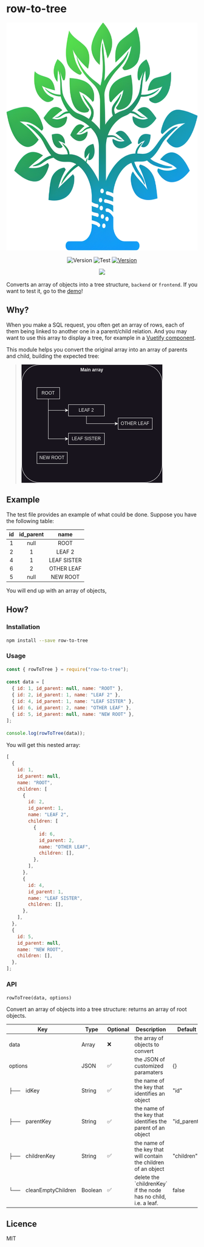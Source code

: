 # row-to-tree

<div align="center">

<img src="./docs/images/logo_row-to-tree_transparent.png" style="height:15svh;">

![Version](https://img.shields.io/badge/version-2.2.0-blue)
![Test](https://img.shields.io/badge/test-passing-green)
[![Version](https://img.shields.io/badge/try-me-yellow)](https://cesar-lizurey.github.io/row-to-tree/)

<a href="https://www.npmjs.com/package/row-to-tree">
  <img src="https://raw.githubusercontent.com/npm/logos/cc343d8c50139f645d165aedfe4d375240599fd1/npm%20logo/classic/npm-2009.svg?raw=true" style="height:5svh;">
</a>

</div>

Converts an array of objects into a tree structure, `backend` or `frontend`. If you want to test it, go to the [demo](https://cesar-lizurey.github.io/row-to-tree/)!

## Why?

When you make a SQL request, you often get an array of rows, each of them being linked to another one in a parent/child relation. And you may want to use this array to display a tree, for example in a [Vuetify component](https://vuetifyjs.com/en/components/treeview).

This module helps you convert the original array into an array of parents and child, building the expected tree:

> ![Expected output][expectedOutput]

## Example

The test file provides an example of what could be done. Suppose you have the following table:

| id  | id_parent |    name     |
| :-: | :-------: | :---------: |
|  1  |   null    |    ROOT     |
|  2  |     1     |   LEAF 2    |
|  4  |     1     | LEAF SISTER |
|  6  |     2     | OTHER LEAF  |
|  5  |   null    |  NEW ROOT   |

You will end up with an array of objects,

## How?

### Installation

```sh
npm install --save row-to-tree
```

### Usage

```javascript
const { rowToTree } = require("row-to-tree");

const data = [
  { id: 1, id_parent: null, name: "ROOT" },
  { id: 2, id_parent: 1, name: "LEAF 2" },
  { id: 4, id_parent: 1, name: "LEAF SISTER" },
  { id: 6, id_parent: 2, name: "OTHER LEAF" },
  { id: 5, id_parent: null, name: "NEW ROOT" },
];

console.log(rowToTree(data));
```

You will get this nested array:

```javascript
[
  {
    id: 1,
    id_parent: null,
    name: "ROOT",
    children: [
      {
        id: 2,
        id_parent: 1,
        name: "LEAF 2",
        children: [
          {
            id: 6,
            id_parent: 2,
            name: "OTHER LEAF",
            children: [],
          },
        ],
      },
      {
        id: 4,
        id_parent: 1,
        name: "LEAF SISTER",
        children: [],
      },
    ],
  },
  {
    id: 5,
    id_parent: null,
    name: "NEW ROOT",
    children: [],
  },
];
```

### API

`rowToTree(data, options)`

Convert an array of objects into a tree structure: returns an array of root objects.

<table>
  <thead>
    <tr>
      <th colspan="2">
        Key
      </th>
      <th>
        Type
      </th>
      <th>
        Optional
      </th>
      <th>
        Description
      </th>
      <th>
        Default
      </th>
    <tr>
  </thead>
  <tbody>
    <tr>
      <td colspan="2">
        data
      </td>
      <td>
        Array
      </td>
      <td>
        ❌
      </td>
      <td>
        the array of objects to convert
      </td>
      <td>
      </td>
    </tr>
    <tr>
      <td colspan="2">
        options
      </td>
      <td>
        JSON
      </td>
      <td>
        ✅
      </td>
      <td>
        the JSON of customized paramaters
      </td>
      <td>
        {}
      </td>
    </tr>
    <tr>
      <td>
        ├──
      </td>
      <td>
        idKey
      </td>
      <td>
        String
      </td>
      <td>
        ✅
      </td>
      <td>
        the name of the key that identifies an object
      </td>
      <td>
        "id"
      </td>
    </tr>
    <tr>
      <td>
        ├──
      </td>
      <td>
        parentKey
      </td>
      <td>
        String
      </td>
      <td>
        ✅
      </td>
      <td>
        the name of the key that identifies the parent of an object
      </td>
      <td>
        "id_parent"
      </td>
    </tr>
    <tr>
      <td>
        ├──
      </td>
      <td>
        childrenKey
      </td>
      <td>
        String
      </td>
      <td>
        ✅
      </td>
      <td>
        the name of the key that will contain the children of an object
      </td>
      <td>
        "children"
      </td>
    </tr>
    <tr>
      <td>
        └──
      </td>
      <td>
        cleanEmptyChildren
      </td>
      <td>
        Boolean
      </td>
      <td>
        ✅
      </td>
      <td>
        delete the `childrenKey` if the node has no child, i.e. a leaf.
      </td>
      <td>
        false
      </td>
    </tr>
  </tbody>
</table>

## Licence

MIT

[expectedOutput]: ./docs/images/diagram.png "Expected output"
